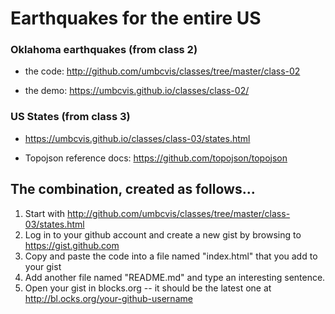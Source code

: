 # Earthquakes for the entire US

### Oklahoma earthquakes (from class 2)

* the code: http://github.com/umbcvis/classes/tree/master/class-02

* the demo: https://umbcvis.github.io/classes/class-02/

### US States (from class 3)

* https://umbcvis.github.io/classes/class-03/states.html

* Topojson reference docs: https://github.com/topojson/topojson

## The combination, created as follows...

1. Start with http://github.com/umbcvis/classes/tree/master/class-03/states.html
2. Log in to your github account and create a new gist by browsing to https://gist.github.com
3. Copy and paste the code into a file named "index.html" that you add to your gist
4. Add another file named "README.md" and type an interesting sentence.
4. Open your gist in blocks.org -- it should be the latest one at http://bl.ocks.org/your-github-username
